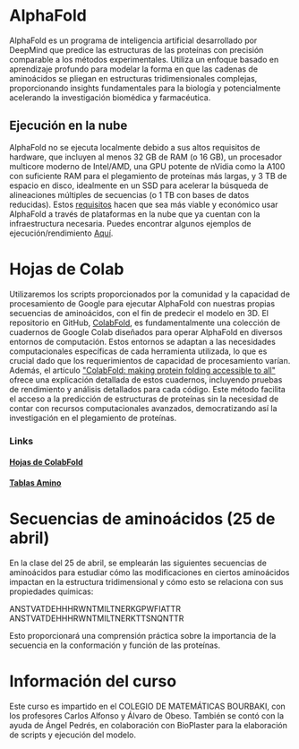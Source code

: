 # AlphaFold
AlphaFold es un programa de inteligencia artificial desarrollado por DeepMind que predice las estructuras de las proteínas con precisión comparable a los métodos experimentales. Utiliza un enfoque basado en aprendizaje profundo para modelar la forma en que las cadenas de aminoácidos se pliegan en estructuras tridimensionales complejas, proporcionando insights fundamentales para la biología y potencialmente acelerando la investigación biomédica y farmacéutica.

## Ejecución en la nube

AlphaFold no se ejecuta localmente debido a sus altos requisitos de hardware, que incluyen al menos 32 GB de RAM (o 16 GB), un procesador multicore moderno de Intel/AMD, una GPU potente de nVidia como la A100 con suficiente RAM para el plegamiento de proteínas más largas, y 3 TB de espacio en disco, idealmente en un SSD para acelerar la búsqueda de alineaciones múltiples de secuencias (o 1 TB con bases de datos reducidas). Estos [requisitos](https://github.com/google-deepmind/alphafold/issues/384) hacen que sea más viable y económico usar AlphaFold a través de plataformas en la nube que ya cuentan con la infraestructura necesaria. Puedes encontrar algunos ejemplos de ejecución/rendimiento [Aquí](https://www.rbvi.ucsf.edu/chimerax/data/alphafold-jan2022/afspeed.html).

# Hojas de Colab
Utilizaremos los scripts proporcionados por la comunidad y la capacidad de procesamiento de Google para ejecutar AlphaFold con nuestras propias secuencias de aminoácidos, con el fin de predecir el modelo en 3D. El repositorio en GitHub, [ColabFold](https://github.com/sokrypton/ColabFold), es fundamentalmente una colección de cuadernos de Google Colab diseñados para operar AlphaFold en diversos entornos de computación. Estos entornos se adaptan a las necesidades computacionales específicas de cada herramienta utilizada, lo que es crucial dado que los requerimientos de capacidad de procesamiento varían. Además, el artículo ["ColabFold: making protein folding accessible to all"](https://www.nature.com/articles/s41592-022-01488-1) ofrece una explicación detallada de estos cuadernos, incluyendo pruebas de rendimiento y análisis detallados para cada código. Este método facilita el acceso a la predicción de estructuras de proteínas sin la necesidad de contar con recursos computacionales avanzados, democratizando así la investigación en el plegamiento de proteínas.

### Links 

#### [Hojas de ColabFold](https://github.com/sokrypton/ColabFold)
#### [Tablas Amino](https://biomedbiotec.encb.ipn.mx/bioinformatica/tablas/aminoacidos.html)

# Secuencias de aminoácidos (25 de abril)
En la clase del 25 de abril, se emplearán las siguientes secuencias de aminoácidos para estudiar cómo las modificaciones en ciertos aminoácidos impactan en la estructura tridimensional y cómo esto se relaciona con sus propiedades químicas:

ANSTVATDEHHHRWNTMILTNERKGPWFIATTR
ANSTVATDEHHHRWNTMILTNERKTTSNQNTTR

Esto proporcionará una comprensión práctica sobre la importancia de la secuencia en la conformación y función de las proteínas.

# Información del curso
Este curso es impartido en el COLEGIO DE MATEMÁTICAS BOURBAKI, con los profesores Carlos Alfonso y Álvaro de Obeso. También se contó con la ayuda de Ángel Pedrés, en colaboración con BioPlaster para la elaboración de scripts y ejecución del modelo.
